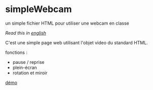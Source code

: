 # simpleWebcam
un simple fichier HTML pour utiliser une webcam en classe

*Read this in [english](README.en.md)*

C'est une simple page web utilisant l'objet video du standard HTML.

fonctions :

* pause / reprise
* plein-écran
* rotation et miroir

[démo](https://pi3141.github.io/simpleWebcam.html)
